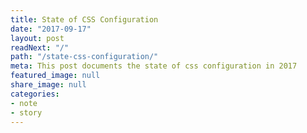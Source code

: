 ```yaml
---
title: State of CSS Configuration
date: "2017-09-17"
layout: post
readNext: "/"
path: "/state-css-configuration/"
meta: This post documents the state of css configuration in 2017
featured_image: null
share_image: null
categories:
- note
- story
---
```

